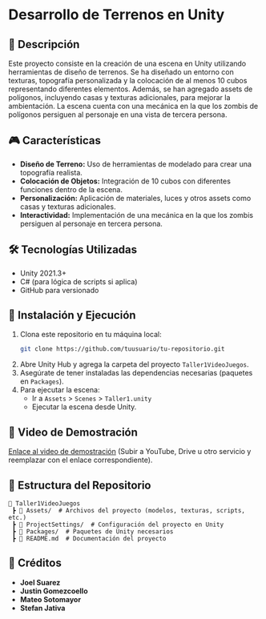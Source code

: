 # Desarrollo de Terrenos en Unity

## 📌 Descripción
Este proyecto consiste en la creación de una escena en Unity utilizando herramientas de diseño de terrenos. Se ha diseñado un entorno con texturas, topografía personalizada y la colocación de al menos 10 cubos representando diferentes elementos. Además, se han agregado assets de polígonos, incluyendo casas y texturas adicionales, para mejorar la ambientación. La escena cuenta con una mecánica en la que los zombis de polígonos persiguen al personaje en una vista de tercera persona.

## 🎮 Características
- **Diseño de Terreno:** Uso de herramientas de modelado para crear una topografía realista.
- **Colocación de Objetos:** Integración de 10 cubos con diferentes funciones dentro de la escena.
- **Personalización:** Aplicación de materiales, luces y otros assets como casas y texturas adicionales.
- **Interactividad:** Implementación de una mecánica en la que los zombis persiguen al personaje en tercera persona.

## 🛠️ Tecnologías Utilizadas
- Unity 2021.3+  
- C# (para lógica de scripts si aplica)
- GitHub para versionado

## 🚀 Instalación y Ejecución
1. Clona este repositorio en tu máquina local:
   ```sh
   git clone https://github.com/tuusuario/tu-repositorio.git
   ```
2. Abre Unity Hub y agrega la carpeta del proyecto `Taller1VideoJuegos`.
3. Asegúrate de tener instaladas las dependencias necesarias (paquetes en `Packages`).
4. Para ejecutar la escena:
   - Ir a `Assets` > `Scenes` > `Taller1.unity`
   - Ejecutar la escena desde Unity.

## 🎥 Video de Demostración
[Enlace al video de demostración](#) (Subir a YouTube, Drive u otro servicio y reemplazar con el enlace correspondiente).

## 📂 Estructura del Repositorio
```
📂 Taller1VideoJuegos
 ┣ 📂 Assets/  # Archivos del proyecto (modelos, texturas, scripts, etc.)
 ┣ 📂 ProjectSettings/  # Configuración del proyecto en Unity
 ┣ 📂 Packages/  # Paquetes de Unity necesarios
 ┣ 📜 README.md  # Documentación del proyecto
```

## 📢 Créditos
- **Joel Suarez**
- **Justin Gomezcoello**
- **Mateo Sotomayor**
- **Stefan Jativa**
